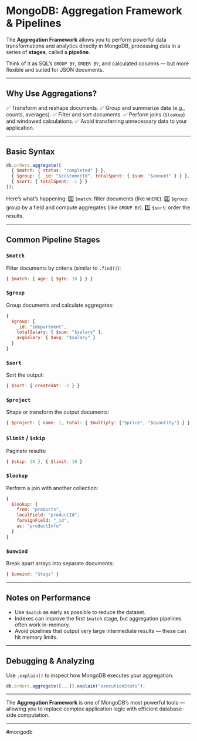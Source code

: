 # MongoDB: Aggregation Framework & Pipelines

The **Aggregation Framework** allows you to perform powerful data transformations and analytics directly in MongoDB, processing data in a series of **stages**, called a **pipeline**.

Think of it as SQL’s `GROUP BY`, `ORDER BY`, and calculated columns — but more flexible and suited for JSON documents.

---
## Why Use Aggregations?

✅ Transform and reshape documents.
✅ Group and summarize data (e.g., counts, averages).
✅ Filter and sort documents.
✅ Perform joins (`$lookup`) and windowed calculations.
✅ Avoid transferring unnecessary data to your application.

---
## Basic Syntax

```js
db.orders.aggregate([
  { $match: { status: "completed" } },
  { $group: { _id: "$customerId", totalSpent: { $sum: "$amount" } } },
  { $sort: { totalSpent: -1 } }
]);
```

Here’s what’s happening:
1️⃣ `$match`: filter documents (like `WHERE`).
2️⃣ `$group`: group by a field and compute aggregates (like `GROUP BY`).
3️⃣ `$sort`: order the results.

---
## Common Pipeline Stages

### `$match`

Filter documents by criteria (similar to `.find()`):

```js
{ $match: { age: { $gte: 18 } } }
```

### `$group`

Group documents and calculate aggregates:

```js
{ 
  $group: {
    _id: "$department",
    totalSalary: { $sum: "$salary" },
    avgSalary: { $avg: "$salary" }
  }
}
```

### `$sort`

Sort the output:

```js
{ $sort: { createdAt: -1 } }
```

### `$project`

Shape or transform the output documents:

```js
{ $project: { name: 1, total: { $multiply: ["$price", "$quantity"] } } }
```

### `$limit` / `$skip`

Paginate results:

```js
{ $skip: 20 }, { $limit: 10 }
```

### `$lookup`

Perform a join with another collection:

```js
{
  $lookup: {
    from: "products",
    localField: "productId",
    foreignField: "_id",
    as: "productInfo"
  }
}
```

### `$unwind`

Break apart arrays into separate documents:

```js
{ $unwind: "$tags" }
```

---

## Notes on Performance

* Use `$match` as early as possible to reduce the dataset.
* Indexes can improve the first `$match` stage, but aggregation pipelines often work in-memory.
* Avoid pipelines that output very large intermediate results — these can hit memory limits.

---
## Debugging & Analyzing

Use `.explain()` to inspect how MongoDB executes your aggregation:

```js
db.orders.aggregate([...]).explain("executionStats");
```

---

The **Aggregation Framework** is one of MongoDB’s most powerful tools — allowing you to replace complex application logic with efficient database-side computation.

---

#mongodb